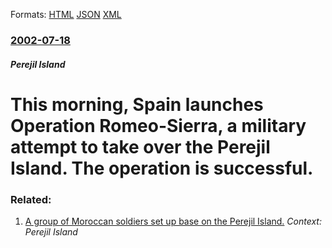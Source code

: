 
Formats: [HTML](/news/2002/07/18/this-morning-spain-launches-operation-romeo-sierra-a-military-attempt-to-take-over-the-perejil-island-the-operation-is-successful.html)  [JSON](/news/2002/07/18/this-morning-spain-launches-operation-romeo-sierra-a-military-attempt-to-take-over-the-perejil-island-the-operation-is-successful.json)  [XML](/news/2002/07/18/this-morning-spain-launches-operation-romeo-sierra-a-military-attempt-to-take-over-the-perejil-island-the-operation-is-successful.xml)  

### [2002-07-18](/news/2002/07/18/index.md)

##### Perejil Island
#  This morning, Spain launches Operation Romeo-Sierra, a military attempt to take over the Perejil Island. The operation is successful.




### Related:

1. [ A group of Moroccan soldiers set up base on the Perejil Island.](/news/2002/07/11/a-group-of-moroccan-soldiers-set-up-base-on-the-perejil-island.md) _Context: Perejil Island_
